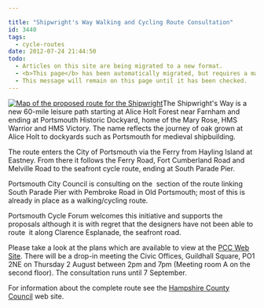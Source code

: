 ```yaml
---

title: "Shipwright's Way Walking and Cycling Route Consultation"
id: 3440
tags:
  - cycle-routes
date: 2012-07-24 21:44:50
todo:
  - Articles on this site are being migrated to a new format.
  - <b>This page</b> has been automatically migrated, but requires a manual check-&amp;-tune to ensure the format and links all work as expected.
  - This message will remain on this page until it has been checked.
---
```


[![Map of the proposed route for the Shipwright](http://www.pompeybug.co.uk/wp-content/uploads/2012/07/Shipwrights-Way-map1-800x509.jpg "Map of the proposed route for the Shipwright")](/assets/Shipwrights-Way-map1.jpg)The Shipwright's Way is a new 60-mile leisure path starting at Alice Holt Forest near Farnham and ending at Portsmouth Historic Dockyard, home of the Mary Rose, HMS Warrior and HMS Victory. The name reflects the journey of oak grown at Alice Holt to dockyards such as Portsmouth for medieval shipbuilding.

The route enters the City of Portsmouth via the Ferry from Hayling Island at Eastney. From there it follows the Ferry Road, Fort Cumberland Road and Melville Road to the seafront cycle route, ending at South Parade Pier.

Portsmouth City Council is consulting on the  section of the route linking South Parade Pier with Pembroke Road in Old Portsmouth; most of this is already in place as a walking/cycling route.

Portsmouth Cycle Forum welcomes this initiative and supports the proposals although it is with regret that the designers have not been able to route  it along Clarence Esplanade, the seafront road.

Please take a look at the plans which are available to view at the [PCC Web Site](http://www.portsmouth.gov.uk/living/26002.html "PCC Web Site - Shipwright"). There will be a drop-in meeting the Civic Offices, Guildhall Square, PO1 2NE on Thursday 2 August between 2pm and 7pm (Meeting room A on the second floor). The consultation runs until 7 September.

For information about the complete route see the [Hampshire County Council](http://www3.hants.gov.uk/hats/findyourhat/eastcentralhathome/easthampshirehat/shipwrightsway.htm "Hantsweb - Shipwrights Way") web site.


&nbsp;